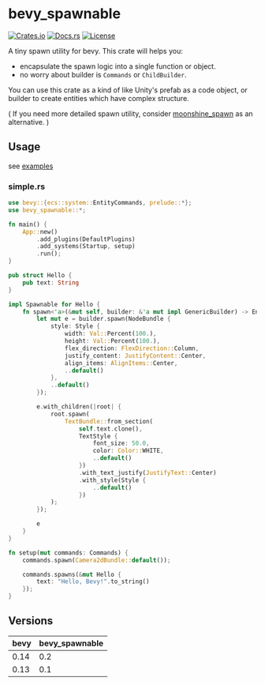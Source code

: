 # bevy_spawnable

[![Crates.io](https://img.shields.io/crates/v/bevy_spawnable)](https://crates.io/crates/bevy_spawnable)
[![Docs.rs](https://docs.rs/bevy_spawnable/badge.svg)](https://docs.rs/bevy_spawnable)
[![License](https://img.shields.io/crates/l/bevy_spawnable)](LICENSE)

A tiny spawn utility for bevy. This crate will helps you:

- encapsulate the spawn logic into a single function or object.
- no worry about builder is `Commands` or `ChildBuilder`.

You can use this crate as a kind of like Unity's prefab as a code object, or builder to create entities which have complex structure.

( If you need more detailed spawn utility, consider [moonshine_spawn](https://github.com/Zeenobit/moonshine_spawn) as an alternative. )

## Usage

see [examples](examples)

### simple.rs

```rust
use bevy::{ecs::system::EntityCommands, prelude::*};
use bevy_spawnable::*;

fn main() {
    App::new()
        .add_plugins(DefaultPlugins)
        .add_systems(Startup, setup)
        .run();
}

pub struct Hello {
    pub text: String
}

impl Spawnable for Hello {
    fn spawn<'a>(&mut self, builder: &'a mut impl GenericBuilder) -> EntityCommands<'a> {
        let mut e = builder.spawn(NodeBundle {
            style: Style {
                width: Val::Percent(100.),
                height: Val::Percent(100.),
                flex_direction: FlexDirection::Column,
                justify_content: JustifyContent::Center,
                align_items: AlignItems::Center,
                ..default()
            },
            ..default()
        });

        e.with_children(|root| {
            root.spawn(
                TextBundle::from_section(
                    self.text.clone(),
                    TextStyle {
                        font_size: 50.0,
                        color: Color::WHITE,
                        ..default()
                    })
                    .with_text_justify(JustifyText::Center)
                    .with_style(Style {
                        ..default()
                    })
            );
        });

        e
    }
}

fn setup(mut commands: Commands) {
    commands.spawn(Camera2dBundle::default());

    commands.spawns(&mut Hello {
        text: "Hello, Bevy!".to_string()
    });
}
```

## Versions

| bevy | bevy_spawnable      |
|------|---------------------|
| 0.14 | 0.2                 |
| 0.13 | 0.1                 |
